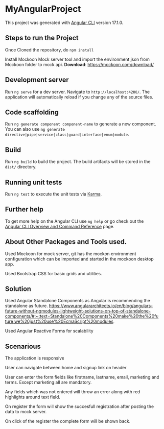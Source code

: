# MyAngularProject

This project was generated with [Angular CLI](https://github.com/angular/angular-cli) version 17.1.0.

## Steps to run the Project

Once Cloned the repository, do 
`npm install`

Install Mockoon Mock server tool and import the environment json from Mockoon folder to mock api. 
**Download**: https://mockoon.com/download/

## Development server

Run `ng serve` for a dev server. Navigate to `http://localhost:4200/`. The application will automatically reload if you change any of the source files.

## Code scaffolding

Run `ng generate component component-name` to generate a new component. You can also use `ng generate directive|pipe|service|class|guard|interface|enum|module`.

## Build

Run `ng build` to build the project. The build artifacts will be stored in the `dist/` directory.

## Running unit tests

Run `ng test` to execute the unit tests via [Karma](https://karma-runner.github.io).

## Further help

To get more help on the Angular CLI use `ng help` or go check out the [Angular CLI Overview and Command Reference](https://angular.io/cli) page.


## About Other Packages and Tools used.
Used Mockoon for mock server, git has the mockon environment configuration which can be imported and started in the mockoon desktop app.

Used Bootstrap CSS for basic grids and utilities.


## Solution
Used Angular Standalone Components as Angular is recommending the standalone as future.
https://www.angulararchitects.io/en/blog/angulars-future-without-ngmodules-lightweight-solutions-on-top-of-standalone-components/#:~:text=Standalone%20Components%20make%20the%20future,we%20just%20use%20EcmaScript%20modules.

Used Angular Reactive Forms for scalability

## Scenarious
The application is responsive

User can navigate between home and signup link on header

User can enter the form fields like firstname, lastname, email, marketing and terms. Except marketing all are mandatory.

Any fields which was not entered will throw an error along with red highlights around text field.

On register the form will show the succesfull registration after posting the data to mock server.

On click of the register the complete form will be shown back.
